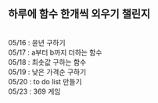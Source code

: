 ## 하루에 함수 한개씩 외우기 챌린지
<br>
05/16 : 윤년 구하기<br>
05/17 : a부터 b까지 더하는 함수<br>
05/18 : 최솟값 구하는 함수<br>
05/19 : 낮은 가격순 구하기<br>
05/20 : to do list 만들기 <br>
05/23 : 369 게임 <br>